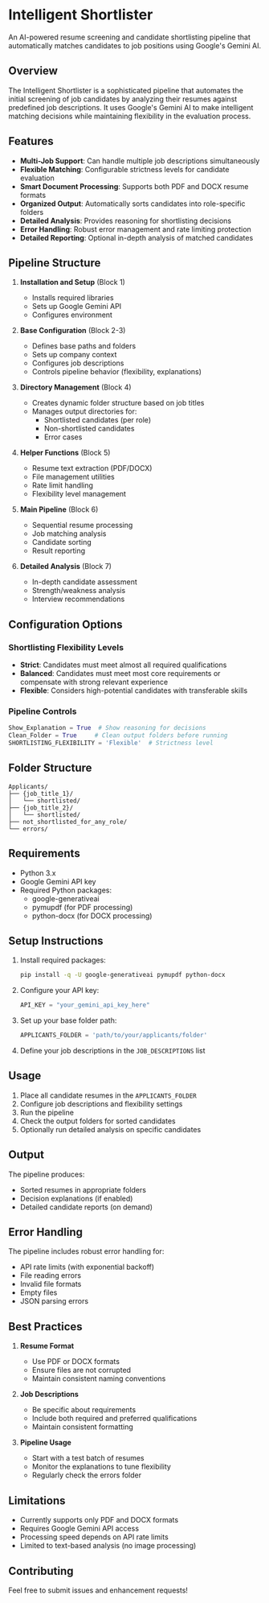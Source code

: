 # Intelligent Shortlister

An AI-powered resume screening and candidate shortlisting pipeline that automatically matches candidates to job positions using Google's Gemini AI.

## Overview

The Intelligent Shortlister is a sophisticated pipeline that automates the initial screening of job candidates by analyzing their resumes against predefined job descriptions. It uses Google's Gemini AI to make intelligent matching decisions while maintaining flexibility in the evaluation process.

## Features

- **Multi-Job Support**: Can handle multiple job descriptions simultaneously
- **Flexible Matching**: Configurable strictness levels for candidate evaluation
- **Smart Document Processing**: Supports both PDF and DOCX resume formats
- **Organized Output**: Automatically sorts candidates into role-specific folders
- **Detailed Analysis**: Provides reasoning for shortlisting decisions
- **Error Handling**: Robust error management and rate limiting protection
- **Detailed Reporting**: Optional in-depth analysis of matched candidates

## Pipeline Structure

1. **Installation and Setup** (Block 1)

   - Installs required libraries
   - Sets up Google Gemini API
   - Configures environment

2. **Base Configuration** (Block 2-3)

   - Defines base paths and folders
   - Sets up company context
   - Configures job descriptions
   - Controls pipeline behavior (flexibility, explanations)

3. **Directory Management** (Block 4)

   - Creates dynamic folder structure based on job titles
   - Manages output directories for:
     - Shortlisted candidates (per role)
     - Non-shortlisted candidates
     - Error cases

4. **Helper Functions** (Block 5)

   - Resume text extraction (PDF/DOCX)
   - File management utilities
   - Rate limit handling
   - Flexibility level management

5. **Main Pipeline** (Block 6)

   - Sequential resume processing
   - Job matching analysis
   - Candidate sorting
   - Result reporting

6. **Detailed Analysis** (Block 7)
   - In-depth candidate assessment
   - Strength/weakness analysis
   - Interview recommendations

## Configuration Options

### Shortlisting Flexibility Levels

- **Strict**: Candidates must meet almost all required qualifications
- **Balanced**: Candidates must meet most core requirements or compensate with strong relevant experience
- **Flexible**: Considers high-potential candidates with transferable skills

### Pipeline Controls

```python
Show_Explanation = True  # Show reasoning for decisions
Clean_Folder = True     # Clean output folders before running
SHORTLISTING_FLEXIBILITY = 'Flexible'  # Strictness level
```

## Folder Structure

```
Applicants/
├── {job_title_1}/
│   └── shortlisted/
├── {job_title_2}/
│   └── shortlisted/
├── not_shortlisted_for_any_role/
└── errors/
```

## Requirements

- Python 3.x
- Google Gemini API key
- Required Python packages:
  - google-generativeai
  - pymupdf (for PDF processing)
  - python-docx (for DOCX processing)

## Setup Instructions

1. Install required packages:

   ```bash
   pip install -q -U google-generativeai pymupdf python-docx
   ```

2. Configure your API key:

   ```python
   API_KEY = "your_gemini_api_key_here"
   ```

3. Set up your base folder path:

   ```python
   APPLICANTS_FOLDER = 'path/to/your/applicants/folder'
   ```

4. Define your job descriptions in the `JOB_DESCRIPTIONS` list

## Usage

1. Place all candidate resumes in the `APPLICANTS_FOLDER`
2. Configure job descriptions and flexibility settings
3. Run the pipeline
4. Check the output folders for sorted candidates
5. Optionally run detailed analysis on specific candidates

## Output

The pipeline produces:

- Sorted resumes in appropriate folders
- Decision explanations (if enabled)
- Detailed candidate reports (on demand)

## Error Handling

The pipeline includes robust error handling for:

- API rate limits (with exponential backoff)
- File reading errors
- Invalid file formats
- Empty files
- JSON parsing errors

## Best Practices

1. **Resume Format**

   - Use PDF or DOCX formats
   - Ensure files are not corrupted
   - Maintain consistent naming conventions

2. **Job Descriptions**

   - Be specific about requirements
   - Include both required and preferred qualifications
   - Maintain consistent formatting

3. **Pipeline Usage**
   - Start with a test batch of resumes
   - Monitor the explanations to tune flexibility
   - Regularly check the errors folder

## Limitations

- Currently supports only PDF and DOCX formats
- Requires Google Gemini API access
- Processing speed depends on API rate limits
- Limited to text-based analysis (no image processing)

## Contributing

Feel free to submit issues and enhancement requests!
